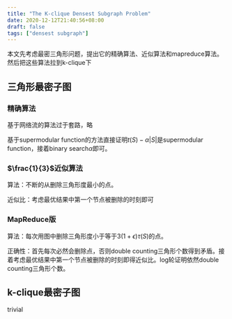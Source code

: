```yaml
---
title: "The K-clique Densest Subgraph Problem"
date: 2020-12-12T21:40:56+08:00
draft: false
tags: ["densest subgraph"]
---
```


本文先考虑最密三角形问题，提出它的精确算法、近似算法和mapreduce算法。然后把这些算法拉到k-clique下

## 三角形最密子图

### 精确算法

基于网络流的算法过于套路，略

基于supermodular function的方法直接证明$t(S)-\alpha|S|$是supermodular function，接着binary search$\alpha$即可。

### $\frac{1}{3}$近似算法

算法：不断的从删除三角形度最小的点。

近似比：考虑最优结果中第一个节点被删除的时刻即可

### MapReduce版

算法：每次用图中删除三角形度小于等于$3(1+\epsilon)\tau(S)$的点。

正确性：首先每次必然会删除点，否则double counting三角形个数得到矛盾。接着考虑最优结果中第一个节点被删除的时刻即得近似比。log轮证明依然double counting三角形个数。

## k-clique最密子图

trivial